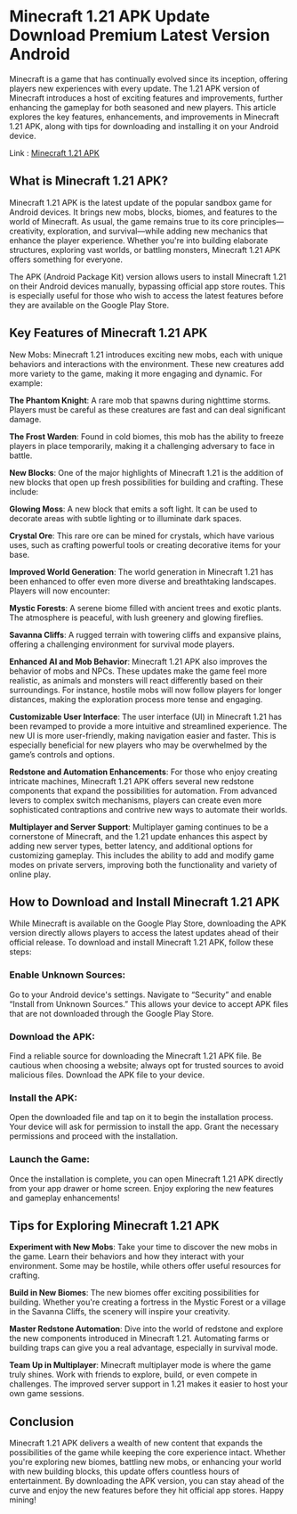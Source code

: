 # Minecraft 1.21 APK Update Download Premium Latest Version Android

Minecraft is a game that has continually evolved since its inception, offering players new experiences with every update. The 1.21 APK version of Minecraft introduces a host of exciting features and improvements, further enhancing the gameplay for both seasoned and new players. This article explores the key features, enhancements, and improvements in Minecraft 1.21 APK, along with tips for downloading and installing it on your Android device.

Link : [Minecraft 1.21 APK](https://modilimitado.io/en/minecraft-1-21-apk)

## What is Minecraft 1.21 APK?
Minecraft 1.21 APK is the latest update of the popular sandbox game for Android devices. It brings new mobs, blocks, biomes, and features to the world of Minecraft. As usual, the game remains true to its core principles—creativity, exploration, and survival—while adding new mechanics that enhance the player experience. Whether you're into building elaborate structures, exploring vast worlds, or battling monsters, Minecraft 1.21 APK offers something for everyone.

The APK (Android Package Kit) version allows users to install Minecraft 1.21 on their Android devices manually, bypassing official app store routes. This is especially useful for those who wish to access the latest features before they are available on the Google Play Store.

## Key Features of Minecraft 1.21 APK
New Mobs: Minecraft 1.21 introduces exciting new mobs, each with unique behaviors and interactions with the environment. These new creatures add more variety to the game, making it more engaging and dynamic. For example:

**The Phantom Knight**: A rare mob that spawns during nighttime storms. Players must be careful as these creatures are fast and can deal significant damage.

**The Frost Warden**: Found in cold biomes, this mob has the ability to freeze players in place temporarily, making it a challenging adversary to face in battle.

**New Blocks**: One of the major highlights of Minecraft 1.21 is the addition of new blocks that open up fresh possibilities for building and crafting. These include:

**Glowing Moss**: A new block that emits a soft light. It can be used to decorate areas with subtle lighting or to illuminate dark spaces.

**Crystal Ore**: This rare ore can be mined for crystals, which have various uses, such as crafting powerful tools or creating decorative items for your base.

**Improved World Generation**: The world generation in Minecraft 1.21 has been enhanced to offer even more diverse and breathtaking landscapes. Players will now encounter:

**Mystic Forests**: A serene biome filled with ancient trees and exotic plants. The atmosphere is peaceful, with lush greenery and glowing fireflies.

**Savanna Cliffs**: A rugged terrain with towering cliffs and expansive plains, offering a challenging environment for survival mode players.

**Enhanced AI and Mob Behavior**: Minecraft 1.21 APK also improves the behavior of mobs and NPCs. These updates make the game feel more realistic, as animals and monsters will react differently based on their surroundings. For instance, hostile mobs will now follow players for longer distances, making the exploration process more tense and engaging.

**Customizable User Interface**: The user interface (UI) in Minecraft 1.21 has been revamped to provide a more intuitive and streamlined experience. The new UI is more user-friendly, making navigation easier and faster. This is especially beneficial for new players who may be overwhelmed by the game’s controls and options.

**Redstone and Automation Enhancements**: For those who enjoy creating intricate machines, Minecraft 1.21 APK offers several new redstone components that expand the possibilities for automation. From advanced levers to complex switch mechanisms, players can create even more sophisticated contraptions and contrive new ways to automate their worlds.

**Multiplayer and Server Support**: Multiplayer gaming continues to be a cornerstone of Minecraft, and the 1.21 update enhances this aspect by adding new server types, better latency, and additional options for customizing gameplay. This includes the ability to add and modify game modes on private servers, improving both the functionality and variety of online play.

## How to Download and Install Minecraft 1.21 APK
While Minecraft is available on the Google Play Store, downloading the APK version directly allows players to access the latest updates ahead of their official release. To download and install Minecraft 1.21 APK, follow these steps:

### Enable Unknown Sources:

Go to your Android device's settings.
Navigate to “Security” and enable “Install from Unknown Sources.”
This allows your device to accept APK files that are not downloaded through the Google Play Store.

### Download the APK:

Find a reliable source for downloading the Minecraft 1.21 APK file. Be cautious when choosing a website; always opt for trusted sources to avoid malicious files.
Download the APK file to your device.

### Install the APK:

Open the downloaded file and tap on it to begin the installation process.
Your device will ask for permission to install the app. Grant the necessary permissions and proceed with the installation.

### Launch the Game:

Once the installation is complete, you can open Minecraft 1.21 APK directly from your app drawer or home screen.
Enjoy exploring the new features and gameplay enhancements!

## Tips for Exploring Minecraft 1.21 APK

**Experiment with New Mobs**: Take your time to discover the new mobs in the game. Learn their behaviors and how they interact with your environment. Some may be hostile, while others offer useful resources for crafting.

**Build in New Biomes**: The new biomes offer exciting possibilities for building. Whether you're creating a fortress in the Mystic Forest or a village in the Savanna Cliffs, the scenery will inspire your creativity.

**Master Redstone Automation**: Dive into the world of redstone and explore the new components introduced in Minecraft 1.21. Automating farms or building traps can give you a real advantage, especially in survival mode.

**Team Up in Multiplayer**: Minecraft multiplayer mode is where the game truly shines. Work with friends to explore, build, or even compete in challenges. The improved server support in 1.21 makes it easier to host your own game sessions.

## Conclusion
Minecraft 1.21 APK delivers a wealth of new content that expands the possibilities of the game while keeping the core experience intact. Whether you're exploring new biomes, battling new mobs, or enhancing your world with new building blocks, this update offers countless hours of entertainment. By downloading the APK version, you can stay ahead of the curve and enjoy the new features before they hit official app stores. Happy mining!

